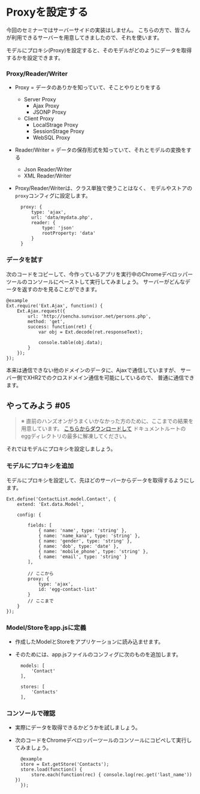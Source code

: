 # Proxyを設定する

今回のセミナーではサーバーサイドの実装はしません。
こちらの方で、皆さんが利用できるサーバーを用意してきましたので、それを使います。

モデルにプロキシ(Proxy)を設定すると、そのモデルがどのようにデータを取得するかを設定できます。

### Proxy/Reader/Writer

+ Proxy = データのありかを知っていて、そことやりとりをする
    + Server Proxy
        + Ajax Proxy
        + JSONP Proxy
    + Client Proxy
        + LocalStrage Proxy
        + SessionStrage Proxy
        + WebSQL Proxy

+ Reader/Writer = データの保存形式を知っていて、それとモデルの変換をする

    + Json Reader/Writer
    + XML Reader/Writer

+ Proxy/Reader/Writerは、クラス単独で使うことはなく、
  モデルやストアの`proxy`コンフィグに設定します。

        proxy: {
            type: 'ajax',
            url: 'data/mydata.php',
            reader: {
                type: 'json'
                rootProperty: 'data'
            }
        }

### データを試す

次のコードをコピーして、今作っているアプリを実行中のChromeデベロッパーツールのコンソールにペーストして実行してみましょう。
サーバーがどんなデータを返すのかを見ることができます。

    @example
    Ext.require('Ext.Ajax', function() {
        Ext.Ajax.request({
            url: 'http://sencha.sunvisor.net/persons.php',
            method: 'get',
            success: function(ret) {
                var obj = Ext.decode(ret.responseText);

                console.table(obj.data);
            }
        });
    });

本来は通信できない他のドメインのデータに、Ajaxで通信していますが、
サーバー側でXHR2でのクロスドメイン通信を可能にしているので、
普通に通信できます。

## やってみよう #05

> ※ 直前のハンズオンがうまくいかなかった方のために、ここまでの結果を用意しています。
> [こちらからダウンロードして](http://sencha.sunvisor.net/devlove/cl04.zip)
> ドキュメントルートのeggディレクトリの最多に解凍してください。

それではモデルにプロキシを設定しましょう。

### モデルにプロキシを追加

モデルにプロキシを設定して、先ほどのサーバーからデータを取得するようにします。

    Ext.define('ContactList.model.Contact', {
        extend: 'Ext.data.Model',

        config: {

            fields: [
                { name: 'name', type: 'string' },
                { name: 'name_kana', type: 'string' },
                { name: 'gender', type: 'string' },
                { name: 'dob', type: 'date' },
                { name: 'mobile_phone', type: 'string' },
                { name: 'email', type: 'string' }
            ],

            // ここから
            proxy: {
                type: 'ajax',
                id: 'egg-contact-list'
            }
            // ここまで
        }
    });

### Model/Storeをapp.jsに定義

* 作成したModelとStoreをアプリケーションに読み込ませます。
* そのためには、app.jsファイルのコンフィグに次のものを追加します。

        models: [
            'Contact'
        ],

        stores: [
            'Contacts'
        ],

### コンソールで確認

* 実際にデータを取得できるかどうかを試しましょう。
* 次のコードをChromeデベロッパーツールのコンソールにコピペして実行してみましょう。

        @example
        store = Ext.getStore('Contacts');
        store.load(function() {
            store.each(function(rec) { console.log(rec.get('last_name')) })
        });


